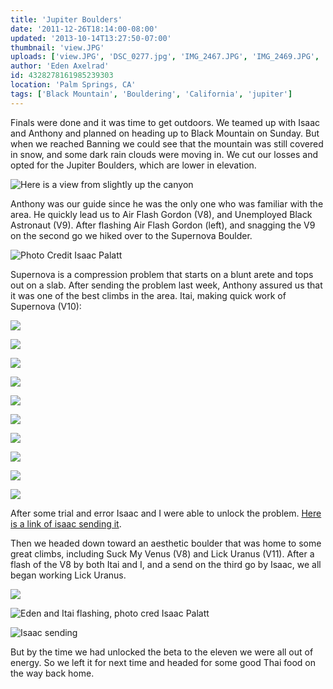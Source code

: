 ```yaml
---
title: 'Jupiter Boulders'
date: '2011-12-26T18:14:00-08:00'
updated: '2013-10-14T13:27:50-07:00'
thumbnail: 'view.JPG'
uploads: ['view.JPG', 'DSC_0277.jpg', 'IMG_2467.JPG', 'IMG_2469.JPG', 'IMG_2470.JPG', 'IMG_2471.JPG', 'IMG_2472.JPG', 'IMG_2473.JPG', 'IMG_2474.JPG', 'IMG_2475.JPG', 'IMG_2476.JPG', 'IMG_2477.JPG', 'DSC_0306-1.jpg', 'DSC_0327.jpg', 'IMG_2505.JPG']
author: 'Eden Axelrad'
id: 4328278161985239303
location: 'Palm Springs, CA'
tags: ['Black Mountain', 'Bouldering', 'California', 'jupiter']
---
```


Finals were done and it was time to get outdoors. We teamed up with Isaac and Anthony and planned on heading up to Black Mountain on Sunday. But when we reached Banning we could see that the mountain was still covered in snow, and some dark rain clouds were moving in. We cut our losses and opted for the Jupiter Boulders, which are lower in elevation.

![Here is a view from slightly up the canyon](uploads/view.JPG)

Anthony was our guide since he was the only one who was familiar with the area. He quickly lead us to Air Flash Gordon (V8), and Unemployed Black Astronaut (V9). After flashing Air Flash Gordon (left), and snagging the V9 on the second go we hiked over to the Supernova Boulder.

![Photo Credit Isaac Palatt](uploads/DSC_0277.jpg)

Supernova is a compression problem that starts on a blunt arete and tops out on a slab. After sending the problem last week, Anthony assured us that it was one of the best climbs in the area. Itai, making quick work of Supernova (V10):

![](uploads/IMG_2467.JPG)

![](uploads/IMG_2469.JPG)

![](uploads/IMG_2470.JPG)

![](uploads/IMG_2471.JPG)

![](uploads/IMG_2472.JPG)

![](uploads/IMG_2473.JPG)

![](uploads/IMG_2474.JPG)

![](uploads/IMG_2475.JPG)

![](uploads/IMG_2476.JPG)

![](uploads/IMG_2477.JPG)

After some trial and error Isaac and I were able to unlock the problem. [Here is a link of isaac sending it](http://www.youtube.com/watch?v=F0Gci-LlBFs&context=C3d2f080ADOEgsToPDskKHcLZ7d1nSRbya0p-u0VLx).

Then we headed down toward an aesthetic boulder that was home to some great climbs, including Suck My Venus (V8) and Lick Uranus (V11). After a flash of the V8 by both Itai and I, and a send on the third go by Isaac, we all began working Lick Uranus.

![](uploads/DSC_0306-1.jpg)

![Eden and Itai flashing, photo cred Isaac Palatt](uploads/DSC_0327.jpg)

![Isaac sending](uploads/IMG_2505.JPG)

But by the time we had unlocked the beta to the eleven we were all out of energy. So we left it for next time and headed for some good Thai food on the way back home.
